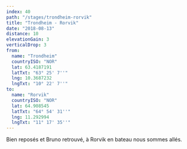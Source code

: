 ```yaml
---
index: 40
path: "/stages/trondheim-rorvik"
title: "Trondheim - Rorvik"
date: "2018-08-13"
distance: 10
elevationGain: 3
verticalDrop: 3
from:
  name: "Trondheim"
  countryISO: "NOR"
  lat: 63.4187191
  latTxt: "63° 25' 7''"
  lng: 10.3687232
  lngTxt: "10° 22' 7''"
to:
  name: "Rorvik"
  countryISO: "NOR"
  lat: 64.908545
  latTxt: "64° 54' 31''"
  lng: 11.292994
  lngTxt: "11° 17' 35''"
---
```


Bien reposés et Bruno retrouvé, à Rorvik en bateau nous sommes allés. 
